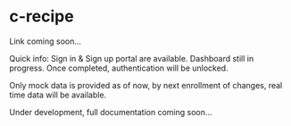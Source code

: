 # c-recipe

Link coming soon...


Quick info:
Sign in & Sign up portal are available. Dashboard still in progress. Once completed, authentication will be unlocked.

Only mock data is provided as of now, by next enrollment of changes, real time data will be available.

Under development, full documentation coming soon...

